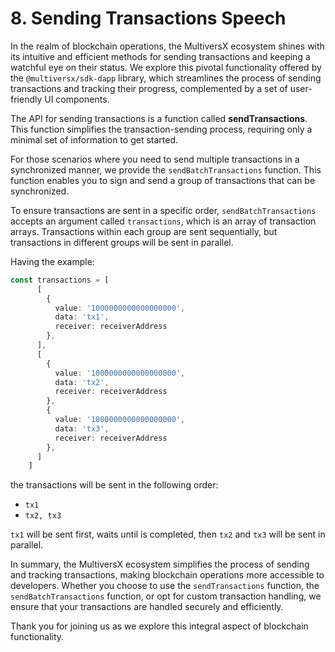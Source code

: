 # 8. Sending Transactions Speech

In the realm of blockchain operations, the MultiversX ecosystem shines with its intuitive and efficient methods for sending transactions and keeping a watchful eye on their status.
We explore this pivotal functionality offered by the `@multiversx/sdk-dapp` library, which streamlines the process of sending transactions and tracking their progress, complemented by a set of user-friendly UI components.

The API for sending transactions is a function called **sendTransactions**.
This function simplifies the transaction-sending process, requiring only a minimal set of information to get started.


For those scenarios where you need to send multiple transactions in a synchronized manner, we provide the `sendBatchTransactions` function.
This function enables you to sign and send a group of transactions that can be synchronized.

To ensure transactions are sent in a specific order, `sendBatchTransactions` accepts an argument called `transactions`, which is an array of transaction arrays.
Transactions within each group are sent sequentially, but transactions in different groups will be sent in parallel.


Having the example:

```typescript
const transactions = [
      [
        {
          value: '1000000000000000000',
          data: 'tx1',
          receiver: receiverAddress
        },
      ],
      [
        {
          value: '1000000000000000000',
          data: 'tx2',
          receiver: receiverAddress
        },
        {
          value: '1000000000000000000',
          data: 'tx3',
          receiver: receiverAddress
        },
      ]
    ]
```

the transactions will be sent in the following order:

- `tx1`
- `tx2, tx3`

`tx1` will be sent first, waits until is completed, then `tx2` and `tx3` will be sent in parallel.


In summary, the MultiversX ecosystem simplifies the process of sending and tracking transactions, making blockchain operations more accessible to developers. 
Whether you choose to use the `sendTransactions` function, the `sendBatchTransactions` function, or opt for custom transaction handling, we ensure that your transactions are handled securely and efficiently.

Thank you for joining us as we explore this integral aspect of blockchain functionality.